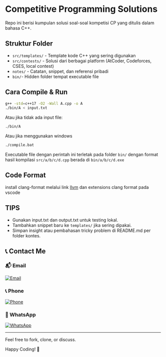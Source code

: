 # Competitive Programming Solutions

Repo ini berisi kumpulan solusi soal-soal kompetisi CP yang ditulis dalam bahasa C++.

## Struktur Folder

- `src/templates/` - Template kode C++ yang sering digunakan
- `src/contests/` - Solusi dari berbagai platform (AtCoder, Codeforces, CSES, local contest)
- `notes/` - Catatan, snippet, dan referensi pribadi
- `bin/`- Hidden folder tempat executable file

## Cara Compile & Run

```bash
g++ -std=c++17 -O2 -Wall A.cpp -o A
./bin/A < input.txt
```

Atau jika tidak ada input file:

```bash
./bin/A
```

Atau jika menggunakan windows

```bash
./compile.bat
```

Executable file dengan perintah ini terletak pada folder `bin/` dengan format
hasil kompilasi `src/a/b/c/d.cpp` berada di `bin/a/b/c/d.exe`

## Code Format

install clang-format melalui link [llvm](https://releases.llvm.org/download.html) dan extensions clang format pada vscode

## TIPS

- Gunakan input.txt dan output.txt untuk testing lokal.
- Tambahkan snippet baru ke `templates/` jika sering dipakai.
- Simpan insight atau pembahasan tricky problem di README.md per folder kontes.

## 📞 Contact Me

### 📬 Email

[![Email](https://img.shields.io/badge/Gmail-panawarinformatika%40gmail.com-D14836?style=for-the-badge&logo=gmail&logoColor=white)](mailto:panawarinformatika@gmail.com)

### 📞 Phone

[![Phone](https://img.shields.io/badge/Phone-%2B62%20813--9529--5177-brightgreen?style=for-the-badge)](tel:+6281395295177)

### 💬 WhatsApp

[![WhatsApp](https://img.shields.io/badge/WhatsApp-Chat-25D366?style=for-the-badge&logo=whatsapp&logoColor=white)](https://wa.me/6281395295177)

---

Feel free to fork, clone, or discuss.

Happy Coding! 🚀
